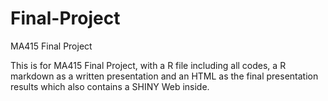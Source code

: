 # Final-Project
MA415 Final Project

This is for MA415 Final Project, with a R file including all codes, a R markdown as a written presentation and an HTML as the final presentation results which also contains a SHINY Web inside.
